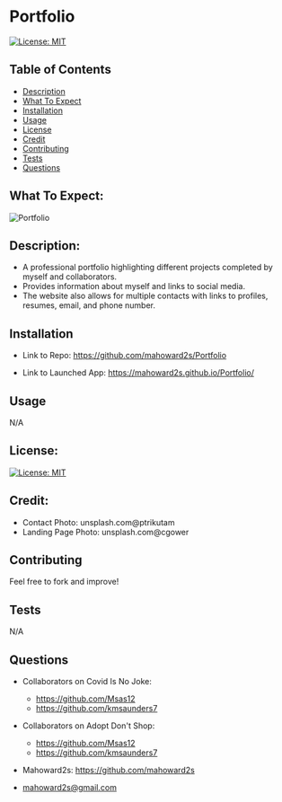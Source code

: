 # Portfolio

[![License: MIT](https://img.shields.io/badge/License-MIT-yellow.svg)](https://opensource.org/licenses/MIT)

## Table of Contents
- [Description](#description)
- [What To Expect](#what-to-expect)
- [Installation](#installation)
- [Usage](#usage)
- [License](#license)
- [Credit](#credit)
- [Contributing](#contributing)
- [Tests](#tests)
- [Questions](#questions)

## What To Expect:
![Portfolio](./assets/images/Home.gif)

## Description:
- A professional portfolio highlighting different projects completed by myself and collaborators.  
- Provides information about myself and links to social media.  
- The website also allows for multiple contacts with links to profiles, resumes, email, and phone number.

## Installation
- Link to Repo:
https://github.com/mahoward2s/Portfolio

- Link to Launched App:
https://mahoward2s.github.io/Portfolio/

## Usage 
N/A

## License: 
[![License: MIT](https://img.shields.io/badge/License-MIT-yellow.svg)](https://opensource.org/licenses/MIT)

## Credit:
- Contact Photo: unsplash.com@ptrikutam
- Landing Page Photo: unsplash.com@cgower

## Contributing
Feel free to fork and improve!

## Tests
N/A

## Questions
- Collaborators on Covid Is No Joke:
    - https://github.com/Msas12
    - https://github.com/kmsaunders7

- Collaborators on Adopt Don't Shop:
    - https://github.com/Msas12
    - https://github.com/kmsaunders7

- Mahoward2s: https://github.com/mahoward2s
- mahoward2s@gmail.com


<!--   
    * Title of app
   * Live link to deployed app
   * List of technologies used
   * 1-2 sentences explaining what the app is
   * 2-3 Screenshots / gifs of the app
   * License (usually MIT)
   * Contact information for you and any collaborators
   -->
